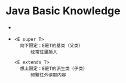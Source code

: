 # Java Basic Knowledge

* <E super T>

* <E extends T>

  ```
  <E super T> 
  	向下限定：E是T的基类（父类）
  		经常往里插入
  		
  <E extends T>
  	想上限定：E是T的派生类（子类）
  		频繁往外读取内容
  ```

  

